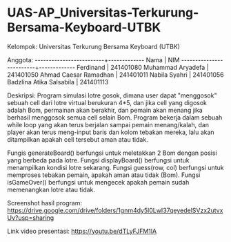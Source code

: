 # UAS-AP_Universitas-Terkurung-Bersama-Keyboard-UTBK

Kelompok: Universitas Terkurung Bersama Keyboard (UTBK)

Anggota:
-------------------------+-------------
      Nama               |     NIM
-------------------------+-------------
Ferdinand        	       |   241401080
Muhammad Aryadefa	       |   241401050
Ahmad Caesar Ramadhan 	 |   241401011
Nabila Syahri	           |   241401056
Badzlina Atika Salsabila | 	 241401113

Deskripsi:
Program simulasi lotre gosok, dimana user dapat "menggosok" sebuah cell dari lotre virtual berukuran 4*5, dan jika 
cell yang digosok adalah Bom, permainan akan berakhir, dan pemain akan menang jika berhasil menggosok semua cell selain
Bom. Program bekerja dalam sebuah while loop yang akan terus berjalan sampai pemain menang/kalah, dan player akan terus 
meng-input baris dan kolom tebakan mereka, lalu akan ditampilkan apakah cell tersebut aman atau tidak. 

Fungis generateBoard() berfungsi untuk meletakkan 2 Bom dengan posisi yang berbeda pada lotre.
Fungsi displayBoard() berfungsi untuk menampilkan kondisi lotre sekarang.
Fungsi guess(row, col) berfungsi untuk memproses tebakan pemain, apakah aman atau tidak (Bom).
Fungsi isGameOver() berfungsi untuk mengecek apakah pemain sudah memenangkan lotre atau tidak.

Screenshot hasil program: https://drive.google.com/drive/folders/1gnm4dy5l0LwI37qeyedelSVzx2utvxUv?usp=sharing

Link video presentasi: https://youtu.be/dTLyFJFM1lA
